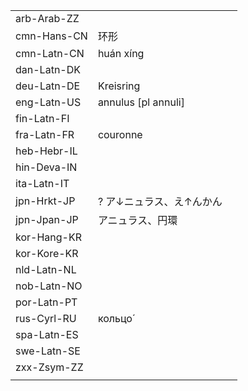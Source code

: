 | | | |
|-|-|-|
| arb-Arab-ZZ |  |  |
| cmn-Hans-CN | 环形 |  |
| cmn-Latn-CN | huán xíng |  |
| dan-Latn-DK |  |  |
| deu-Latn-DE | Kreisring |  |
| eng-Latn-US | annulus [pl annuli] |  |
| fin-Latn-FI |  |  |
| fra-Latn-FR | couronne |  |
| heb-Hebr-IL |  |  |
| hin-Deva-IN |  |  |
| ita-Latn-IT |  |  |
| jpn-Hrkt-JP | ? ア↓ニュラス、え↑んかん |  |
| jpn-Jpan-JP | アニュラス、円環 |  |
| kor-Hang-KR |  |  |
| kor-Kore-KR |  |  |
| nld-Latn-NL |  |  |
| nob-Latn-NO |  |  |
| por-Latn-PT |  |  |
| rus-Cyrl-RU | кольцо́ |  |
| spa-Latn-ES |  |  |
| swe-Latn-SE |  |  |
| zxx-Zsym-ZZ |  |  |
|  |  |  |
